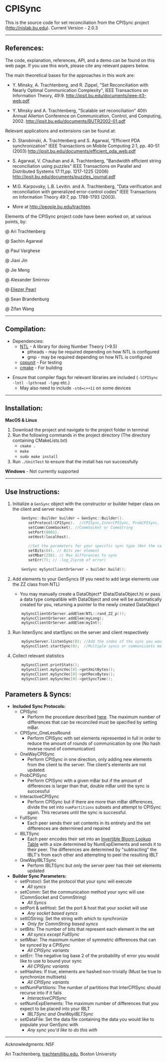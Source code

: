 # CPISync

This is the source code for set reconciliation from the CPISync project (http://nislab.bu.edu).
Current Version - 2.0.3

------------------------------


## References:

 The code, explanation, references, API, and a demo can be found on this
 web page.  If you use this work, please cite any relevant papers below.

The main theoretical bases for the approaches in this work are:
   * Y. Minsky, A. Trachtenberg, and R. Zippel,
    "Set Reconciliation with Nearly Optimal Communication Complexity",
    IEEE Transactions on Information Theory, 49:9.
    <http://ipsit.bu.edu/documents/ieee-it3-web.pdf>
    
   * Y. Minsky and A. Trachtenberg,
    "Scalable set reconciliation"
    40th Annual Allerton Conference on Communication, Control, and Computing, 2002.
    <http://ipsit.bu.edu/documents/BUTR2002-01.pdf>

Relevant applications and extensions can be found at:
   * D. Starobinski, A. Trachtenberg and S. Agarwal,
    "Efficient PDA synchronization"
    IEEE Transactions on Mobile Computing 2:1, pp. 40-51 (2003)
    <http://ipsit.bu.edu/documents/efficient_pda_web.pdf>
  
   * S. Agarwal, V. Chauhan and A. Trachtenberg,
    "Bandwidth efficient string reconciliation using puzzles"
    IEEE Transactions on Parallel and Distributed Systems 17:11,pp. 1217-1225 (2006)
    <http://ipsit.bu.edu/documents/puzzles_journal.pdf>

   *  M.G. Karpovsky, L.B. Levitin. and A. Trachtenberg,
    "Data verification and reconciliation with generalized error-control codes"
    IEEE Transactions on Information Theory 49:7, pp. 1788-1793 (2003).

   * More at <http://people.bu.edu/trachten>.

  Elements of the CPISync project code have been worked on, at various points, by:

  @ Ari Trachtenberg

  @ Sachin Agarwal 

  @ Paul Varghese

  @ Jiaxi Jin

  @ Jie Meng

  @ Alexander Smirnov

  @ [Eliezer Pearl](http://eliezer.tk) 
  
  @ Sean Brandenburg
  
  @ Zifan Wang

------------------------------

## Compilation:

* Dependencies:
   * [NTL](http://www.shoup.net/ntl/) - A library for doing Number Theory (>9.5) 
       - ptheads - may be required depending on how NTL is configured
       - gmp - may be required depending on how NTL is configured
   * [cppunit](http://cppunit.sourceforge.net/doc/cvs/index.html) - For testing
   * [cmake](https://cmake.org) - For building
   
- Ensure that compiler flags for relevant libraries are included (`-lCPISync -lntl -lpthread -lgmp` etc.)
   - May also need to include `-std=c++11` on some devices

------------------------------

## Installation:
 **MacOS & Linux**  
 1. Download the project and navigate to the project folder in terminal
 2. Run the following commands in the project directory (The directory containing CMakeLists.txt)
    - `cmake .`
    - `make`
    - `sudo make install`
 3. Run `./UnitTest` to ensure that the install has run successfully

 **Windows** - Not currently supported

------------------------------

## Use Instructions:
  1. Initialize a `GenSync` object with the constructor or builder helper class on the client and server machine
          
     ```cpp
         GenSync::Builder builder = GenSync::Builder().
            setProtocol(CPISync).  //CPISync,InterCPISync, ProbCPISync, IBLTSync, FullSync, etc.
            setComm(CommSocket). //CommSocket or CommString
            setPort(8001).
            setHost(localhost).
         
            //Set the parameters for your specific sync type (Not the same for every protocol)
            setBits(64). // Bits per element
            setMbar(256). // Max differences to sync
            setErr(7); // -log_2(prob of error)
            
         GenSync mySyncClientOrServer = builder.build();
     ```
  2. Add elements to your GenSyncs (If you need to add large elements use the ZZ class from NTL)
     * You may manually create a DataObject* (Data/DataObject.h) or pass a data type compatible with DataObject and one will be automatically created for you, returning a pointer to the newly created DataObject
     ```cpp
         mySyncClientOrServer.addElem(NTL::rand_ZZ_p());
         mySyncClientOrServer.addElem(myLong);
         mySyncClientOrServer.addElem(myInt);
     ```
     
  3. Run listenSync and startSync on the server and client respectively
     ```cpp
         mySyncServer.listenSync(0); //Add the index of the sync you would like to perform
         mySyncClient.startSync(0);  //Multiple syncs or communicants may be added to one GenSync
     ```
  
  4. Collect relevant statistics
     ```cpp
         mySyncClient.printStats();
         mySyncClient.mySyncVec[0]->getXmitBytes();
         mySyncClient.mySyncVec[0]->getRecvBytes();
         mySyncClient.mySyncVec[0]->getSyncTime();
     ```

## Parameters & Syncs:
   * **Included Sync Protocols:**
       * CPISync
            * Perform the procedure described [here](http://ipsit.bu.edu/documents/ieee-it3-web.pdf). The maximum number of differences that can be reconciled must be specified by setting mBar.
       * CPISync_OneLessRound
            * Perform CPISync with set elements represented in full in order to reduce the amount of rounds of communication by one (No hash inverse round of communication)
       * OneWayCPISync
            * Perform CPISync in one direction, only adding new elements from the client to the server. The client's elements are not updated.
       * ProbCPISync
            * Perform CPISync with a given mBar but if the amount of differences is larger than that, double mBar until the sync is successful
       * InteractiveCPISync
            * Perform CPISync but if there are more than mBar differences, divide the set into `numPartitions` subsets and attempt to CPISync again. This recurses until the sync is successful.
       * FullSync
            * Each peer sends their set contents in its entirety and the set differences are determined and repaired
       * IBLTSync
            * Each peer encodes their set into an [Invertible Bloom Lookup Table](https://arxiv.org/pdf/1101.2245.pdf) with a size determined by NumExpElements and sends it to their peer. The differences are determined by "subtracting" the IBLT's from each other and attempting to peel the resulting IBLT
       * OneWayIBLTSync
            * Perform IBLTSync  but only the server peer has their set elements updated
   * **Builder Sync Parameters:**
       * setProtocl: Set the protocol that your sync will execute
           * *All syncs*
       * setComm: Set the communication method your sync will use (CommSocket and CommString)
           * *All Syncs*
       * setPort & setHost: Set the port & host that your socket will use
           * *Any socket based syncs*
       * setIOString: Set the string with which to synchronize
           * *Only for CommString based syncs*
       * setBits: The number of bits that represent each element in the set
           * *All syncs except FullSync*
       * setMbar: The maximum number of symmetric differences that can be synced by a CPISync
           * *All CPISync variants*
       * setErr: The negative log base 2 of the probability of error you would like to use to bound your sync
           * *All CPISync variants*
       * setHashes: If true, elements are hashed non-trivially (Must be true to synchronize multisets)
           * *All CPISync variants*
       * setNumPartitions: The number of partitions that InterCPISync should recurse into if it fails
           * *InteractiveCPISync*
       * setNumExpElements: The maximum number of differences that you expect to be placed into your IBLT
           * *IBLTSync and OneWayIBLTSync*
       * setDataFile: Set the data file containing the data you would like to populate your GenSync with
           * *Any sync you'd like to do this with*
           
------------------------------

Acknowledgments:  NSF

Ari Trachtenberg, trachten@bu.edu, Boston University

